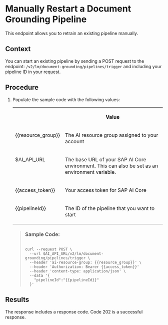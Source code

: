 <!-- loio932f2b7136e04ae9868783f02acc6ecd -->

# Manually Restart a Document Grounding Pipeline

This endpoint allows you to retrain an existing pipeline manually.



## Context

You can start an existing pipeline by sending a POST request to the endpoint: `/v2/lm/document-grounding/pipelines/trigger` and including your pipeline ID in your request.



## Procedure

1.  Populate the sample code with the following values:


    <table>
    <tr>
    <th valign="top">

     
    
    </th>
    <th valign="top">

    Value
    
    </th>
    </tr>
    <tr>
    <td valign="top">
    
    \{\{resource\_group\}\}
    
    </td>
    <td valign="top">
    
    The AI resource group assigned to your account
    
    </td>
    </tr>
    <tr>
    <td valign="top">
    
    $AI\_API\_URL
    
    </td>
    <td valign="top">
    
    The base URL of your SAP AI Core environment. This can also be set as an environment variable.
    
    </td>
    </tr>
    <tr>
    <td valign="top">
    
    \{\{access\_token\}\}
    
    </td>
    <td valign="top">
    
    Your access token for SAP AI Core
    
    </td>
    </tr>
    <tr>
    <td valign="top">
    
    \{\{pipelineId\}\}
    
    </td>
    <td valign="top">
    
    The ID of the pipeline that you want to start
    
    </td>
    </tr>
    </table>
    
    > ### Sample Code:  
    > ```
    >  
    > curl --request POST \ 
    >   --url $AI_API_URL/v2/lm/document-grounding/pipelines/trigger \ 
    >   --header 'ai-resource-group: {{resource_group}}' \ 
    >   --header 'Authorization: Bearer {{access_token}}'
    >   --header 'content-type: application/json' \ 
    >   --data '{ 
    >     "pipelineId":"{{pipelineId}}" 
    >   }' 
    > ```




<a name="loio932f2b7136e04ae9868783f02acc6ecd__section_rbc_dqw_vfc"/>

## Results

The response includes a response code. Code 202 is a successful response.

